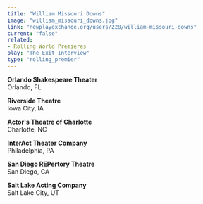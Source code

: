 ```yaml
---
title: "William Missouri Downs"
image: "william_missouri_downs.jpg"
link: "newplayexchange.org/users/228/william-missouri-downs"
current: "false"
related:
- Rolling World Premieres
play: "The Exit Interview"
type: "rolling_premier"
---
```


**Orlando Shakespeare Theater**\
Orlando, FL

**Riverside Theatre**\
Iowa City, IA

**Actor&#039;s Theatre of Charlotte**\
Charlotte, NC

**InterAct Theater Company**\
Philadelphia, PA

**San Diego REPertory Theatre**\
San Diego, CA

**Salt Lake Acting Company**\
Salt Lake City, UT
